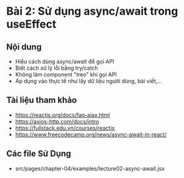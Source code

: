 # Bài 2: Sử dụng async/await trong useEffect

## Nội dung
- Hiểu cách dùng async/await để gọi API
- Biết cách xử lý lỗi bằng try/catch
- Không làm component "treo" khi gọi API
- Áp dụng vào thực tế như lấy dữ liệu người dùng, bài viết,...

## Tài liệu tham khảo
- https://reactjs.org/docs/faq-ajax.html
- https://axios-http.com/docs/intro
- https://fullstack.edu.vn/courses/reactjs
- https://www.freecodecamp.org/news/async-await-in-react/

## Các file Sử Dụng
- src/pages/chapter-04/examples/lecture02-async-await.jsx